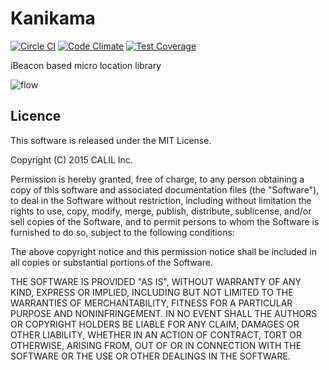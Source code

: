# Kanikama

[![Circle CI](https://circleci.com/gh/CALIL/Kanikama.svg?style=svg)](https://circleci.com/gh/CALIL/Kanikama)
[![Code Climate](https://codeclimate.com/github/CALIL/Kanikama/badges/gpa.svg)](https://codeclimate.com/github/CALIL/Kanikama)
[![Test Coverage](https://codeclimate.com/github/CALIL/Kanikama/badges/coverage.svg)](https://codeclimate.com/github/CALIL/Kanikama/coverage)

iBeacon based micro location library 

![flow](https://yabumi.cc/14cc519fbc6175953e7a2bc0.png)


## Licence

This software is released under the MIT License.

Copyright (C) 2015 CALIL Inc.

Permission is hereby granted, free of charge, to any person obtaining a copy
of this software and associated documentation files (the "Software"), to deal
in the Software without restriction, including without limitation the rights
to use, copy, modify, merge, publish, distribute, sublicense, and/or sell
copies of the Software, and to permit persons to whom the Software is
furnished to do so, subject to the following conditions:

The above copyright notice and this permission notice shall be included in
all copies or substantial portions of the Software.

THE SOFTWARE IS PROVIDED "AS IS", WITHOUT WARRANTY OF ANY KIND, EXPRESS OR
IMPLIED, INCLUDING BUT NOT LIMITED TO THE WARRANTIES OF MERCHANTABILITY,
FITNESS FOR A PARTICULAR PURPOSE AND NONINFRINGEMENT. IN NO EVENT SHALL THE
AUTHORS OR COPYRIGHT HOLDERS BE LIABLE FOR ANY CLAIM, DAMAGES OR OTHER
LIABILITY, WHETHER IN AN ACTION OF CONTRACT, TORT OR OTHERWISE, ARISING FROM,
OUT OF OR IN CONNECTION WITH THE SOFTWARE OR THE USE OR OTHER DEALINGS IN
THE SOFTWARE.